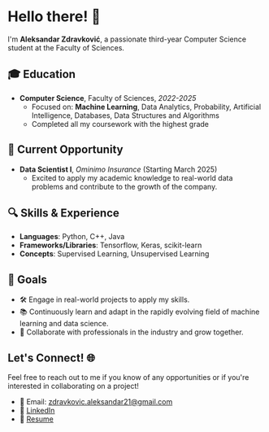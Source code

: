 # Hello there! 👋

I'm **Aleksandar Zdravković**, a passionate third-year Computer Science student at the Faculty of Sciences.

## 🎓 Education
- **Computer Science**, Faculty of Sciences, *2022-2025*
  - Focused on: **Machine Learning**, Data Analytics, Probability, Artificial Intelligence, Databases, Data Structures and Algorithms
  - Completed all my coursework with the highest grade

## 💼 Current Opportunity
- **Data Scientist I**, *Ominimo Insurance* (Starting March 2025)
  - Excited to apply my academic knowledge to real-world data problems and contribute to the growth of the company.

## 🔍 Skills & Experience
- **Languages**: Python, C++, Java
- **Frameworks/Libraries**: Tensorflow, Keras, scikit-learn
- **Concepts**: Supervised Learning, Unsupervised Learning

## 🌱 Goals
- 🛠 Engage in real-world projects to apply my skills.
- 📚 Continuously learn and adapt in the rapidly evolving field of machine learning and data science.
- 🤝 Collaborate with professionals in the industry and grow together.

## Let's Connect! 🌐
Feel free to reach out to me if you know of any opportunities or if you're interested in collaborating on a project!

- 📧 Email: zdravkovic.aleksandar21@gmail.com
- 🔗 [LinkedIn](https://www.linkedin.com/in/aleksandar-zdravkovic-b02038253/)
- 📄 [Resume](https://github.com/acaZdr/acaZdr/blob/main/Aleksandar%20Zdravkovic%20-%20CV.pdf)

